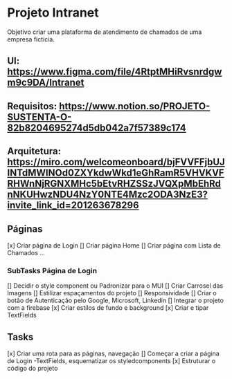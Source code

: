 # Projeto  Intranet

Objetivo criar uma plataforma de atendimento de chamados de uma empresa ficticia.
## UI: https://www.figma.com/file/4RtptMHiRvsnrdgwm9c9DA/Intranet
## Requisitos: https://www.notion.so/PROJETO-SUSTENTA-O-82b8204695274d5db042a7f57389c174
## Arquitetura: https://miro.com/welcomeonboard/bjFVVFFjbUJINTdMWlNOd0ZXYkdwWkd1eGhRamR5VHVKVFRHWnNjRGNXMHc5bEtvRHZSSzJVQXpMbEhRdnNKUHwzNDU4NzY0NTE4Mzc2ODA3NzE3?invite_link_id=201263678296

## Páginas
[x] Criar página de Login
[] Criar página Home
[] Criar página com  Lista de Chamados
...
### SubTasks Página de Login
[] Decidir o style component ou Padronizar para o MUI
[] Criar  Carrosel das Imagens
[] Estilizar espaçamentos do projeto
[] Responsividade
[] Criar o botão de Autenticação pelo Google, Microsoft, Linkedin
[] Integrar o projeto com a firebase
[x] Criar estilos de fundo  e background
[x] Criar e tipar TextFields

## Tasks
[x] Criar uma rota para as páginas, navegação
[] Começar a criar a página de Login -TextFields, esquematizar os styledcomponents
[x] Estruturar o código do projeto
